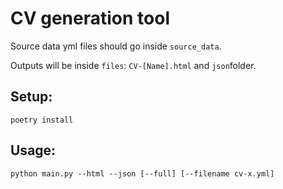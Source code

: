 # CV generation tool

Source data yml files should go inside ``source_data``.

Outputs will be inside ``files``: ``CV-[Name].html`` and ``json``folder.

## Setup: 

``poetry install``

## Usage: 

``python main.py --html --json [--full] [--filename cv-x.yml]``
